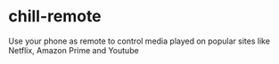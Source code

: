 # chill-remote
 Use your phone as remote to control media played on popular sites like Netflix, Amazon Prime and Youtube
